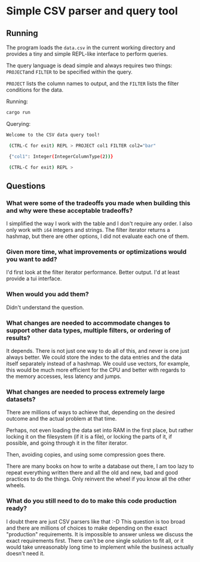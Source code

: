 # Simple CSV parser and query tool

## Running

The program loads the `data.csv` in the current working directory and
provides a tiny and simple REPL-like interface to perform queries.

The query language is dead simple and always requires two things:
`PROJECT`and `FILTER` to be specified within the query.

`PROJECT` lists the column names to output, and the `FILTER` lists the filter conditions for the data.

Running:

```sh
cargo run
```

Querying:

```sh
Welcome to the CSV data query tool!

 (CTRL-C for exit) REPL > PROJECT col1 FILTER col2="bar"

 {"col1": Integer(IntegerColumnType(2))}

 (CTRL-C for exit) REPL >
```

## Questions

### What were some of the tradeoffs you made when building this and why were these acceptable tradeoffs?

I simplified the way I work with the table and I don't require any order.
I also only work with `i64` integers and strings.
The filter iterator returns a hashmap, but there are other options, I
did not evaluate each one of them.

### Given more time, what improvements or optimizations would you want to add?

I'd first look at the filter iterator performance.
Better output. I'd at least provide a tui interface.

### When would you add them?

Didn't understand the question.

### What changes are needed to accommodate changes to support other data types, multiple filters, or ordering of results?

It depends. There is not just one way to do all of this, and never is
one just always better. We could store the index to the data entries and
the data itself separately instead of a hashmap. We could use vectors,
for example, this would be much more efficient for the CPU and better
with regards to the memory accesses, less latency and jumps.

### What changes are needed to process extremely large datasets?

There are millions of ways to achieve that, depending on the desired
outcome and the actual problem at that time.

Perhaps, not even loading the data set into RAM in the first place, but
rather locking it on the filesystem (if it is a file), or locking the
parts of it, if possible, and going through it in the filter iterator.

Then, avoiding copies, and using some compression goes there.

There are many books on how to write a database out there, I am too lazy
to repeat everything written there and all the old and new, bad and good
practices to do the things. Only reinvent the wheel if you know all the
other wheels.

### What do you still need to do to make this code production ready?

I doubt there are just CSV parsers like that :-D This question is too
broad and there are millions of choices to make depending on the exact
"production" requirements. It is impossible to answer unless we discuss
the exact requirements first. There can't be one single solution to fit
all, or it would take unreasonably long time to implement while the
business actually doesn't need it.
